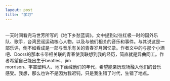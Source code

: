 ```yaml
---
layout: post
title: "学习"
---
```

    
一天时间看完马世芳所写的《地下乡愁蓝调》。文中提到过往红极一时的国外乐队、歌手，台湾民谣运动核心人物，以及与他们相关的音乐和事件。与其说这是一部乐评，倒不如看成是一部与音乐有关的青春岁月回忆录。作者文中的与那个小酒吧、Doors的那本卡带相关联的青春使我联想到我的经历，简直就是异曲同工。作者希望自己能出生于beatles、jim  
morrison、宇宙塑料人、地下丝绒他们的年代，希望能亲历现场融入他们的音乐感受。我想，那么也许不是因为我迟钝，只是我生错了时代，生错了地点。							  
		
